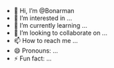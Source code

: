 - 👋 Hi, I’m @Bonarman
- 👀 I’m interested in ...
- 🌱 I’m currently learning ...
- 💞️ I’m looking to collaborate on ...
- 📫 How to reach me ...
- 😄 Pronouns: ...
- ⚡ Fun fact: ...

<!---
Bonarman/Bonarman is a ✨ special ✨ repository because its `README.md` (this file) appears on your GitHub profile.
You can click the Preview link to take a look at your changes.
--->
